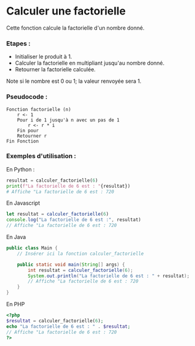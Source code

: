 # Calculer une factorielle

Cette fonction calcule la factorielle d'un nombre donné.

### Etapes :
* Initialiser le produit à 1.
* Calculer la factorielle en multipliant jusqu'au nombre donné.
* Retourner la factorielle calculée.

Note si le nombre est 0 ou 1; la valeur renvoyée sera 1.

### Pseudocode :
```pseudode
Fonction factorielle (n)
    r <- 1
    Pour i de 1 jusqu'à n avec un pas de 1
        r <- r * i
    Fin pour
    Retourner r
Fin Fonction
```


### Exemples d'utilisation :

En Python :

```python
resultat = calculer_factorielle(6) 
print(f"La factorielle de 6 est : "{resultat})
# Affiche "La factorielle de 6 est : 720
```

En Javascript

```javascript
let resultat = calculer_factorielle(6)
console.log("La factorielle de 6 est :", resultat)
// Affiche "La factorielle de 6 est : 720
```

En Java

```java
public class Main {
    // Insérer ici la fonction calculer_factorielle

    public static void main(String[] args) {
        int resultat = calculer_factorielle(6);
        System.out.println("La factorielle de 6 est : " + resultat);
        // Affiche "La factorielle de 6 est : 720
    }
}
```

En PHP

```PHP
<?php
$resultat = calculer_factorielle(6);
echo "La factorielle de 6 est : " . $resultat;
// Affiche "La factorielle de 6 est : 720
?>
```